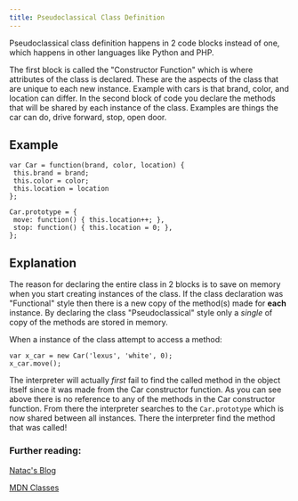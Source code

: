 ```yaml
---
title: Pseudoclassical Class Definition
---
```

Pseudoclassical class definition happens in 2 code blocks instead of one, which happens in other languages like Python and PHP.

The first block is called the "Constructor Function" which is where attributes of the class is declared. These are the aspects of the class that are unique to each new instance. Example with cars is that brand, color, and location can differ. In the second block of code you declare the methods that will be shared by each instance of the class. Examples are things the car can do, drive forward, stop, open door.

## Example

    var Car = function(brand, color, location) {
     this.brand = brand;
     this.color = color;
     this.location = location
    };

    Car.prototype = {
     move: function() { this.location++; },
     stop: function() { this.location = 0; },
    };

## Explanation

The reason for declaring the entire class in 2 blocks is to save on memory when you start creating instances of the class. If the class declaration was "Functional" style then there is a new copy of the method(s) made for **each** instance. By declaring the class "Pseudoclassical" style only a _single_ of copy of the methods are stored in memory.

When a instance of the class attempt to access a method:

    var x_car = new Car('lexus', 'white', 0);
    x_car.move();

The interpreter will actually _first_ fail to find the called method in the object itself since it was made from the Car constructor function. As you can see above there is no reference to any of the methods in the Car constructor function. From there the interpreter searches to the `Car.prototype` which is now shared between all instances. There the interpreter find the method that was called!

### Further reading:

[Natac's Blog](https://natacseanc.wordpress.com/2015/08/04/javascript-object-create-and-classes/)

[MDN Classes](https://developer.mozilla.org/en-US/docs/Web/JavaScript/Introduction_to_Object-Oriented_JavaScript)